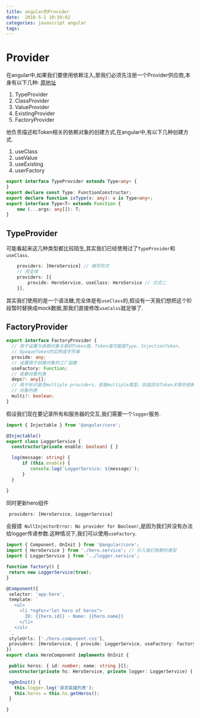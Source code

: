 ```yaml
---
title: angular的Provider
date:  2018-5-1 10:39:02  
categories: javascript angular
tags: 
---
```


# Provider

在angular中,如果我们要使用依赖注入,那我们必须先注册一个Provider供应商,本身有以下几种:
[原地址](https://angular.cn/api/core/Provider)

1. TypeProvider
1. ClassProvider
1. ValueProvider
1. ExistingProvider
1. FactoryProvider

<!-- more -->
他负责描述和Token相关的依赖对象的创建方式,在angular中,有以下几种创建方式.

1. useClass
1. useValue
1. useExisting
1. userFactory

```ts
export interface TypeProvider extends Type<any> {
}
export declare const Type: FunctionConstructor;
export declare function isType(v: any): v is Type<any>;
export interface Type<T> extends Function {
    new (...args: any[]): T;
}
```

## TypeProvider

可能看起来这几种类型都比较陌生,其实我们已经使用过了`TypeProvider`和`useClass`.

```ts
    providers: [HeroService] // 缩写形式
    // 完全体
    providers: [{
        provide: HeroService, useClass: HeroService // 方式二
    }],
```

其实我们使用的是一个语法糖,完全体是有`useClass`的,假设有一天我们想把这个阶段暂时替换成mock数据,那我们直接修改`useCalss`就足够了.

## FactoryProvider

```ts
export interface FactoryProvider {
  // 用于设置与依赖对象关联的Token值，Token值可能是Type、InjectionToken、
  // OpaqueToken的实例或字符串
  provide: any;
  // 设置用于创建对象的工厂函数
  useFactory: Function;
  // 依赖对象列表
  deps?: any[];
  // 用于标识是否multiple providers，若是multiple类型，则返回与Token关联的依赖
  // 对象列表
  multi?: boolean;
}
```

假设我们现在要记录所有和服务器的交互,我们需要一个`logger`服务.

```ts
import { Injectable } from '@angular/core';

@Injectable()
export class LoggerService {
  constructor(private enable: boolean) { }

  log(message: string) {
      if (this.enable) {
         console.log(`LoggerService: ${message}`);
      }
  }

}
```

同时更新hero组件

```ts
 providers: [HeroService, LoggerService] 
 ```

 会报错` NullInjectorError: No provider for Boolean!`,是因为我们并没有办法给logger传递参数.这种情况下,我们可以使用`useFactory`.

 
 ```ts
 import { Component, OnInit } from '@angular/core';
import { HeroService } from './hero.service'; // 引入我们依赖的类型
import { LoggerService } from '../logger.service';

function factory() {
  return new LoggerService(true);
}

@Component({
  selector: 'app-hero',
  template: `
    <ul>
      <li *ngFor="let hero of heros">
        ID: {{hero.id}} - Name: {{hero.name}}
      </li>
    </ul>
  `,
  styleUrls: ['./hero.component.css'],
  providers: [HeroService, { provide: LoggerService, useFactory: factory}] // 声明我们的供应商
})
export class HeroComponent implements OnInit {

  public heros: { id: number; name: string }[];
  constructor(private hs: HeroService, private logger: LoggerService) { } // 在构造函数的参数中,声明我们的依赖

  ngOnInit() {
    this.logger.log('请求英雄列表');
    this.heros = this.hs.getHeros();
  }

}
```